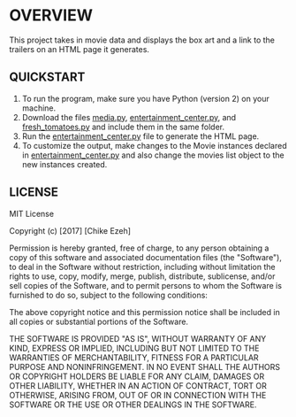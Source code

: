 # **OVERVIEW**

This project takes in movie data and displays the box art and a link to the trailers on an HTML page it generates. 

## **QUICKSTART**

1. To run the program, make sure you have Python (version 2) on your machine.
2. Download the files [media.py](https://github.com/chikeezeh/Project_Movie_Trailer/blob/master/media.py), [entertainment_center.py](https://github.com/chikeezeh/Project_Movie_Trailer/blob/master/entertainment_center.py), and [fresh_tomatoes.py](https://github.com/chikeezeh/Project_Movie_Trailer/blob/master/fresh_tomatoes.py) and include them in the same folder.
3. Run the [entertainment_center.py](https://github.com/chikeezeh/Project_Movie_Trailer/blob/master/entertainment_center.py) file to generate the HTML page.
4. To customize the output, make changes to the Movie instances declared in [entertainment_center.py](https://github.com/chikeezeh/Project_Movie_Trailer/blob/master/entertainment_center.py) and also change the movies list object to the new instances created.

## **LICENSE**
MIT License

Copyright (c) [2017] [Chike Ezeh]

Permission is hereby granted, free of charge, to any person obtaining a copy
of this software and associated documentation files (the "Software"), to deal
in the Software without restriction, including without limitation the rights
to use, copy, modify, merge, publish, distribute, sublicense, and/or sell
copies of the Software, and to permit persons to whom the Software is
furnished to do so, subject to the following conditions:

The above copyright notice and this permission notice shall be included in all
copies or substantial portions of the Software.

THE SOFTWARE IS PROVIDED "AS IS", WITHOUT WARRANTY OF ANY KIND, EXPRESS OR
IMPLIED, INCLUDING BUT NOT LIMITED TO THE WARRANTIES OF MERCHANTABILITY,
FITNESS FOR A PARTICULAR PURPOSE AND NONINFRINGEMENT. IN NO EVENT SHALL THE
AUTHORS OR COPYRIGHT HOLDERS BE LIABLE FOR ANY CLAIM, DAMAGES OR OTHER
LIABILITY, WHETHER IN AN ACTION OF CONTRACT, TORT OR OTHERWISE, ARISING FROM,
OUT OF OR IN CONNECTION WITH THE SOFTWARE OR THE USE OR OTHER DEALINGS IN THE
SOFTWARE.
